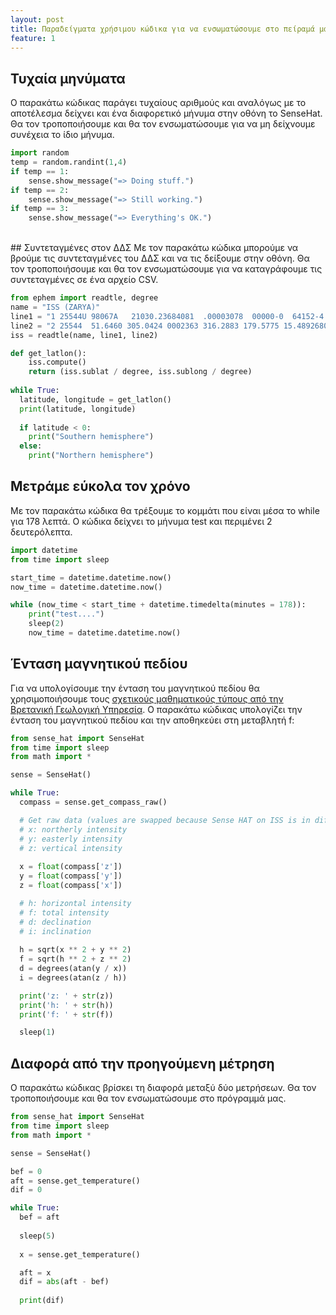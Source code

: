 ```yaml
---
layout: post
title: Παραδείγματα χρήσιμου κώδικα για να ενσωματώσουμε στο πείραμά μας με το Astro Pi - Ομάδες Makerlab
feature: 1
---
```


## Τυχαία μηνύματα
Ο παρακάτω κώδικας παράγει τυχαίους αριθμούς και αναλόγως με το αποτέλεσμα δείχνει και ένα διαφορετικό μήνυμα στην οθόνη το SenseHat. Θα τον τροποποιήσουμε και θα τον ενσωματώσουμε για να μη δείχνουμε συνέχεια το ίδιο μήνυμα.
  
```python
import random
temp = random.randint(1,4)
if temp == 1:
    sense.show_message("=> Doing stuff.")
if temp == 2:
    sense.show_message("=> Still working.")
if temp == 3:
    sense.show_message("=> Everything's OK.")
```
<br>
## Συντεταγμένες στον ΔΔΣ
Με τον παρακάτω κώδικα μπορούμε να βρούμε τις συντεταγμένες του ΔΔΣ και να τις δείξουμε στην οθόνη. Θα τον τροποποιήσουμε και θα τον ενσωματώσουμε για να καταγράφουμε τις συντεταγμένες σε ένα αρχείο CSV.
  
```python
from ephem import readtle, degree
name = "ISS (ZARYA)"
line1 = "1 25544U 98067A   21030.23684081  .00003078  00000-0  64152-4 0  9998"
line2 = "2 25544  51.6460 305.0424 0002363 316.2883 179.5775 15.48926800267219"
iss = readtle(name, line1, line2)

def get_latlon():
    iss.compute()
    return (iss.sublat / degree, iss.sublong / degree)
    
while True:
  latitude, longitude = get_latlon()
  print(latitude, longitude)
  
  if latitude < 0:
    print("Southern hemisphere")
  else:
    print("Northern hemisphere")
```
  
## Μετράμε εύκολα τον χρόνο
Με τον παρακάτω κώδικα θα τρέξουμε το κομμάτι που είναι μέσα το while για 178 λεπτά. Ο κώδικα δείχνει το μήνυμα test και περιμένει 2 δευτερόλεπτα.
  
```python
import datetime
from time import sleep

start_time = datetime.datetime.now()
now_time = datetime.datetime.now()

while (now_time < start_time + datetime.timedelta(minutes = 178)):
    print("test....")
    sleep(2)
    now_time = datetime.datetime.now()
```
  
## Ένταση μαγνητικού πεδίου
Για να υπολογίσουμε την ένταση του μαγνητικού πεδίου θα χρησιμοποιήσουμε τους [σχετικούς μαθηματικούς τύπους από την Βρετανική Γεωλογική Υπηρεσία](https://geomag.bgs.ac.uk/education/earthmag.html). Ο παρακάτω κώδικας υπολογίζει την ένταση του μαγνητικού πεδίου και την αποθηκεύει στη μεταβλητή f:
  
```python
from sense_hat import SenseHat
from time import sleep
from math import *

sense = SenseHat()

while True:
  compass = sense.get_compass_raw()

  # Get raw data (values are swapped because Sense HAT on ISS is in different position)
  # x: northerly intensity
  # y: easterly intensity
  # z: vertical intensity
  
  x = float(compass['z'])
  y = float(compass['y'])
  z = float(compass['x'])

  # h: horizontal intensity
  # f: total intensity
  # d: declination
  # i: inclination
  
  h = sqrt(x ** 2 + y ** 2)
  f = sqrt(h ** 2 + z ** 2)
  d = degrees(atan(y / x))
  i = degrees(atan(z / h))

  print('z: ' + str(z))
  print('h: ' + str(h))
  print('f: ' + str(f))

  sleep(1)
```
  
## Διαφορά από την προηγούμενη μέτρηση
Ο παρακάτω κώδικας βρίσκει τη διαφορά μεταξύ δύο μετρήσεων. Θα τον τροποποιήσουμε και θα τον ενσωματώσουμε στο πρόγραμμά μας.
  
```python
from sense_hat import SenseHat
from time import sleep
from math import *

sense = SenseHat()

bef = 0
aft = sense.get_temperature()
dif = 0

while True:
  bef = aft
  
  sleep(5)
  
  x = sense.get_temperature()

  aft = x
  dif = abs(aft - bef)
  
  print(dif)
  ```